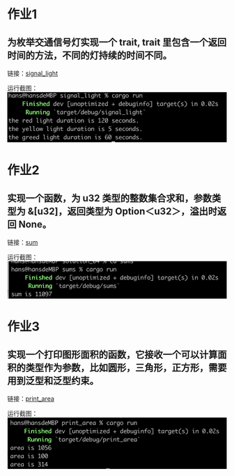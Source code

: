# 作业1
## 为枚举交通信号灯实现一个 trait, trait 里包含一个返回时间的方法，不同的灯持续的时间不同。
链接：[signal_light](https://github.com/weartist/solution/tree/main/solution_04/signal_light)

运行截图：![image](https://github.com/weartist/solution/blob/main/solution_04/static/signal_light.png)



# 作业2
## 实现一个函数，为 u32 类型的整数集合求和，参数类型为 &[u32]，返回类型为 Option＜u32＞，溢出时返回 None。
链接：[sum](https://github.com/weartist/solution/tree/main/solution_04/sums)

运行截图：![image](https://github.com/weartist/solution/blob/main/solution_04/static/sum.png)



# 作业3
## 实现一个打印图形面积的函数，它接收一个可以计算面积的类型作为参数，比如圆形，三角形，正方形，需要用到泛型和泛型约束。
链接：[print_area](https://github.com/weartist/solution/tree/main/solution_04/print_area)

运行截图：![image](https://github.com/weartist/solution/blob/main/solution_04/static/print_area.png)







